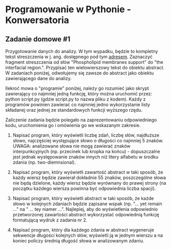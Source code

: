 
# Programowanie w Pythonie - Konwersatoria
## Zadanie domowe #1

 Przygotowanie danych do analizy. W tym wypadku, będzie to
 kompletny tekst streszczenia w j. ang. dostępnego pod tym
 [adresem](https://pubmed.ncbi.nlm.nih.gov/33507760/). Zaznaczyć fragment
 streszczenia od słów "Phospholipid membranes support" do "the
 interfacial region.". Przypisać ten wielowierszowy tekst do obiektu
 abstract. W zadaniach poniżej, odwołujemy się zawsze do abstract jako
 obiektu zawierającego dane do analizy.

 Ilekroć mowa o "programie" poniżej, należy go rozumieć jako skrypt
 zawierający co najmniej jedną funkcję, który można uruchomić przez:
 python script.py (gdzie script.py to nazwa pliku z kodem). Każdy z
 programów powinien zawierać co najmniej jedno wykorzystanie listy
 składanej oraz jednej ze standardowych funkcji wyższego rzędu.

 Zaliczenie zadania będzie polegało na zaprezentowaniu odpowiedniego
 kodu, uruchomienia go i omówienia go we wskazanym
 zakresie.


 1. Napisać program, który wyświetli liczbę zdań, liczbę słów,
 najdłuższe słowo, najczęściej występujące słowo o długości co
 najmniej 5 znaków. UWAGA: analizowane słowa nie mogą zawierać znaków
 interpunkcyjnych (np. przecinek lub kropka na końcu) - dopuszczalne
 jest jednak występowanie znaków innych niż litery alfabetu w środku
 zdania (np. two-diemnsional).

 2. Napisać program, który wyświetli zawartość abstract w taki sposób,
 że każdy wiersz będzie zawierał dokładnie 55 znaków, poszczególne
 słowa nie będą dzielone, każdy wiersz będzie wyrównany do prawej
 strony (na początku każdego wiersza powinna być odpowiednia liczba
 spacji).

 3. Napisać program, który wyświetli abstract w taki sposób, że każde
 słowo w kolejnych zdaniach będzie zapisane wspak (np. "... yet remain
 ..." na " ... tey niamer ...". Najlepiej, aby do wyświetlenia
 odpowiednio przetworzonej zawartości abstract wykorzystać odpowiednią
 funkcję formatującą wydruk z zadania nr 2.

 4. Napisać program, który dla każdego zdania w abstract wygeneruje
 sekwencje długości kolejnych słów, wyświetli ją w jednym wierszu a na
 koniec policzy średnią długość słowa w analizowanym zdaniu.
